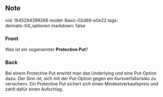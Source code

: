 ## Note
nid: 1645294399266
model: Basic-02d89-e0e22
tags: derivate::04_optionen
markdown: false

### Front
Was ist ein sogenannter <b>Protective Put</b>?

### Back
Bei einem Protective Put erwirbt man das Underlying und eine Put-Option dazu. Der Sinn ist, sich mit der Put-Option gegen ein Kursverfallsrisiko zu versichern. Ein Protective Put sichert sich einen Mindestverkaufspreis und zahlt dafür einen Aufschlag.
